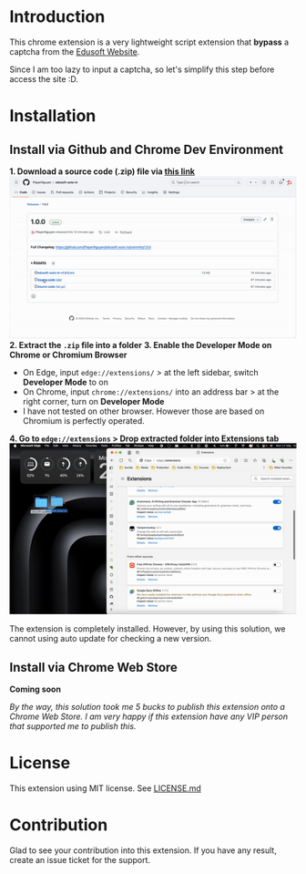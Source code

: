 # Introduction

This chrome extension is a very lightweight script extension that **bypass** a captcha from the [Edusoft Website](https://edusoftweb.hcmiu.edu.vn/).

Since I am too lazy to input a captcha, so let's simplify this step before access the site :D.

# Installation

## Install via Github and Chrome Dev Environment

**1. Download a source code (.zip) file via [this link](https://github.com/PlayerNguyen/edusoft-auto-in/releases)**
![alt text](images/install-via-dev-1.gif "Download a release version")
**2. Extract the `.zip` file into a folder**
**3. Enable the Developer Mode on Chrome or Chromium Browser**

- On Edge, input `edge://extensions/` > at the left sidebar, switch **Developer Mode** to on
- On Chrome, input `chrome://extensions/` into an address bar > at the right corner, turn on **Developer Mode**
- I have not tested on other browser. However those are based on Chromium is perfectly operated.

**4. Go to `edge://extensions` > Drop extracted folder into Extensions tab**
![alt text](images/install-via-dev-2.gif "Drop to install")

The extension is completely installed. However, by using this solution, we cannot using auto update for checking a new version.

## Install via Chrome Web Store

**Coming soon**

_By the way, this solution took me 5 bucks to publish this extension onto a Chrome Web Store. I am very happy if this extension have any VIP person that supported me to publish this._

# License

This extension using MIT license. See [LICENSE.md](LICENSE.md)

# Contribution

Glad to see your contribution into this extension. If you have any result, create an issue ticket for the support.
